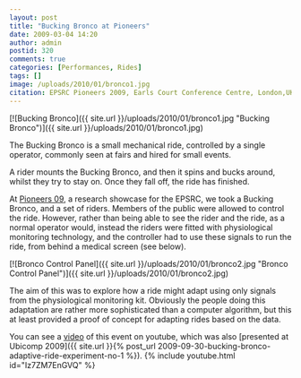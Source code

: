 ```yaml
---
layout: post
title: "Bucking Bronco at Pioneers"
date: 2009-03-04 14:20
author: admin
postid: 320
comments: true
categories: [Performances, Rides]
tags: []
image: /uploads/2010/01/bronco1.jpg
citation: EPSRC Pioneers 2009, Earls Court Conference Centre, London,UK. **Bucking Bronco Adaptive Ride Experiment** (2009)
---
```

[![Bucking Bronco]({{ site.url }}/uploads/2010/01/bronco1.jpg "Bucking Bronco")]({{ site.url }}/uploads/2010/01/bronco1.jpg)

The Bucking Bronco is a small mechanical ride, controlled by a single operator, commonly seen at fairs and hired for small events.

A rider mounts the Bucking Bronco, and then it spins and bucks around, whilst they try to stay on. Once they fall off, the ride has finished.

At [Pioneers 09](http://pioneers.epsrc.ac.uk/Pages/default.aspx), a research showcase for the EPSRC, we took a Bucking Bronco, and a set of riders. Members of the public were allowed to control the ride. However, rather than being able to see the rider and the ride, as a normal operator would, instead the riders were fitted with physiological monitoring technology, and the controller had to use these signals to run the ride, from behind a medical screen (see below).

[![Bronco Control Panel]({{ site.url }}/uploads/2010/01/bronco2.jpg "Bronco Control Panel")]({{ site.url }}/uploads/2010/01/bronco2.jpg)

The aim of this was to explore how a ride might adapt using only signals from the physiological monitoring kit. Obviously the people doing this adaptation are rather more sophisticated than a computer algorithm, but this at least provided a proof of concept for adapting rides based on the data.

You can see a [video](http://www.youtube.com/watch?v=Iz7ZM7EnGVQ) of this event on youtube, which was also [presented at Ubicomp 2009]({{ site.url }}{% post_url 2009-09-30-bucking-bronco-adaptive-ride-experiment-no-1 %}).
{% include youtube.html id="Iz7ZM7EnGVQ" %}

